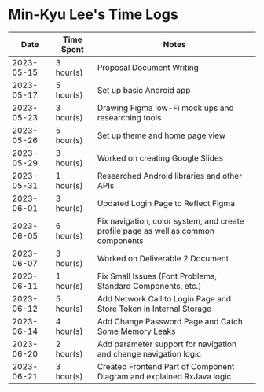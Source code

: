 # Min-Kyu Lee's Time Logs

| Date | Time Spent | Notes |
| - | - | - |
| 2023-05-15 | 3 hour(s) | Proposal Document Writing |
| 2023-05-17 | 5 hour(s) | Set up basic Android app |
| 2023-05-23 | 3 hour(s) | Drawing Figma low-Fi mock ups and researching tools |
| 2023-05-26 | 5 hour(s) | Set up theme and home page view |
| 2023-05-29 | 3 hour(s) | Worked on creating Google Slides |
| 2023-05-31 | 1 hour(s) | Researched Android libraries and other APIs |
| 2023-06-01 | 3 hour(s) | Updated Login Page to Reflect Figma |
| 2023-06-05 | 6 hour(s) | Fix navigation, color system, and create profile page as well as common components |
| 2023-06-07 | 3 hour(s) | Worked on Deliverable 2 Document |
| 2023-06-11 | 1 hour(s) | Fix Small Issues (Font Problems, Standard Components, etc.) |
| 2023-06-12 | 5 hour(s) | Add Network Call to Login Page and Store Token in Internal Storage |
| 2023-06-14 | 4 hour(s) | Add Change Password Page and Catch Some Memory Leaks |
| 2023-06-20 | 2 hour(s) | Add parameter support for navigation and change navigation logic |
| 2023-06-21 | 3 hour(s) | Created Frontend Part of Component Diagram and explained RxJava logic |
